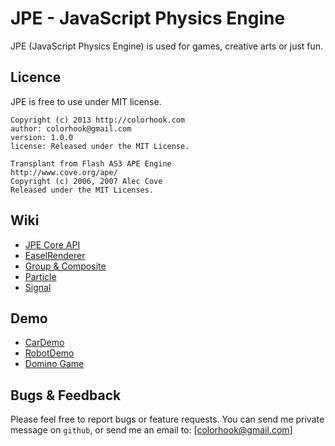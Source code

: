 JPE - JavaScript Physics Engine
=======================

JPE (JavaScript Physics Engine) is used for games, creative arts or just fun.

Licence
--------------
JPE is free to use under MIT license. 

	Copyright (c) 2013 http://colorhook.com
	author: colorhook@gmail.com 
	version: 1.0.0
	license: Released under the MIT License.

	Transplant from Flash AS3 APE Engine
	http://www.cove.org/ape/
	Copyright (c) 2006, 2007 Alec Cove
	Released under the MIT Licenses.

Wiki
-----------------
* [JPE Core API](https://github.com/colorhook/JPE/wiki/Core)
* [EaselRenderer](https://github.com/colorhook/JPE/wiki/EaselRenderer)
* [Group & Composite](https://github.com/colorhook/JPE/wiki/Group-&-Composite)
* [Particle](https://github.com/colorhook/JPE/wiki/Particle)
* [Signal](https://github.com/colorhook/JPE/wiki/Signal)

Demo
--------------------
* [CarDemo](http://colorhook.github.com/JPE/examples/CarDemo/CarDemo.html)
* [RobotDemo](http://colorhook.github.com/JPE/examples/RobotDemo/RobotDemo.html)
* [Domino Game](http://colorhook.github.com/JPE/examples/Domino/index.html)

Bugs & Feedback
----------------

Please feel free to report bugs or feature requests.
You can send me private message on `github`, or send me an email to: [colorhook@gmail.com]


